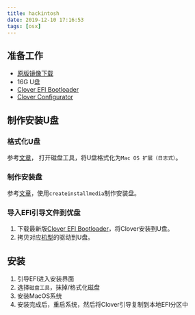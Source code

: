 ```yaml
---
title: hackintosh
date: 2019-12-10 17:16:53
tags: [osx]
---
```


## 准备工作

* [原版镜像下载][download_url]
* 16G U盘
* [Clover EFI Bootloader][]
* [Clover Configurator][]

[download_url]: https://www.macxin.com/archives/10005.html
[Clover EFI Bootloader]: https://github.com/Dids/clover-builder/releases
[Clover Configurator]: https://mackie100projects.altervista.org/

## 制作安装U盘

### 格式化U盘

参考[文章](https://support.apple.com/zh-cn/HT208496)，
打开磁盘工具，将U盘格式化为`Mac OS 扩展（日志式）`。

### 制作安装盘

参考[文章](https://support.apple.com/zh-cn/HT201372)，使用`createinstallmedia`制作安装盘。

### 导入EFI引导文件到优盘

1. 下载最新版[Clover EFI Bootloader][]，将Clover安装到U盘。
2. 拷贝对应[机型](https://github.com/daliansky/Hackintosh)的驱动到U盘。

## 安装

1. 引导EFI进入安装界面
2. 选择`磁盘工具`，抹掉/格式化磁盘
3. 安装MacOS系统
4. 安装完成后，重启系统，然后将Clover引导复制到本地EFI分区中
